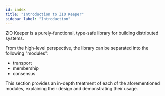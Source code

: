 ```yaml
---
id: index
title: "Introduction to ZIO Keeper"
sidebar_label: "Introduction"
---
```


ZIO Keeper is a purely-functional, type-safe library for building distributed
systems.

From the high-level perspective, the library can be separated into the following
"modules":

- transport
- membership
- consensus

This section provides an in-depth treatment of each of the aforementioned modules,
explaining their design and demonstrating their usage.
